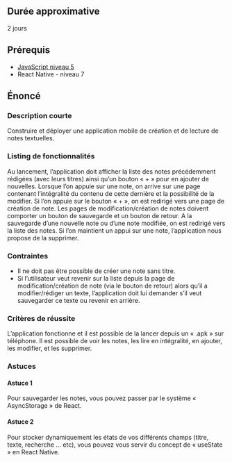 ## Durée approximative

2 jours

## Prérequis

- <a href="https://microlead.fr/echelles/javascript" title="Prérequis en JavaScript" target="_blank">JavaScript niveau 5</a>
- React Native - niveau 7

## Énoncé

### Description courte

Construire et déployer une application mobile de création et de lecture de notes textuelles.

### Listing de fonctionnalités

Au lancement, l’application doit afficher la liste des notes précédemment rédigées (avec leurs titres) ainsi qu’un bouton « + » pour en ajouter de nouvelles.
Lorsque l’on appuie sur une note, on arrive sur une page contenant l’intégralité du contenu de cette dernière et la possibilité de la modifier.
Si l’on appuie sur le bouton « + », on est redirigé vers une page de création de note.
Les pages de modification/création de notes doivent comporter un bouton de sauvegarde et un bouton de retour.
A la sauvegarde d’une nouvelle note ou d’une note modifiée, on est redirigé vers la liste des notes.
Si l’on maintient un appui sur une note, l’application nous propose de la supprimer.

### Contraintes

- Il ne doit pas être possible de créer une note sans titre.
- Si l’utilisateur veut revenir sur la liste depuis la page de modification/création de note (via le bouton de retour) alors qu’il a modifier/rédiger un texte, l’application doit lui demander s’il veut sauvegarder ce texte ou revenir en arrière.

### Critères de réussite

L’application fonctionne et il est possible de la lancer depuis un « .apk » sur téléphone. Il est possible de voir les notes, les lire en intégralité, en ajouter, les modifier, et les supprimer.

### Astuces

#### Astuce 1

Pour sauvegarder les notes, vous pouvez passer par le système « AsyncStorage » de React.

#### Astuce 2

Pour stocker dynamiquement les états de vos différents champs (titre, texte, recherche … etc), vous pouvez vous servir du concept de « useState » en React Native.
